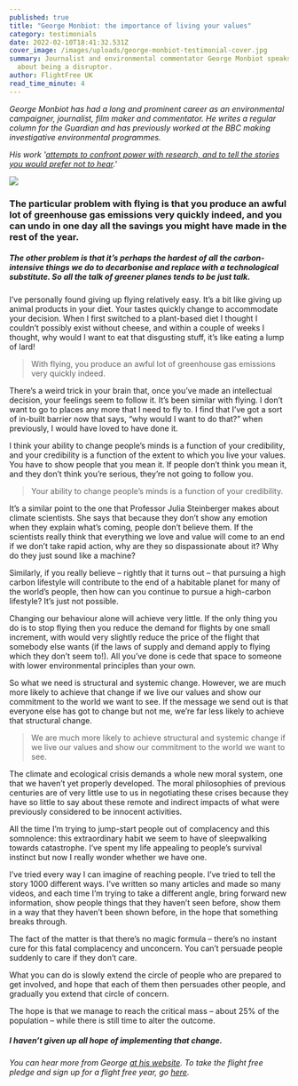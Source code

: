 ```yaml
---
published: true
title: "George Monbiot: the importance of living your values"
category: testimonials
date: 2022-02-10T18:41:32.531Z
cover_image: /images/uploads/george-monbiot-testimonial-cover.jpg
summary: Journalist and environmental commentator George Monbiot speaks to us
  about being a disruptor.
author: FlightFree UK
read_time_minute: 4
---
```

*George Monbiot has had a long and prominent career as an environmental campaigner, journalist, film maker and commentator. He writes a regular column for the Guardian and has previously worked at the BBC making investigative environmental programmes.*

*His work '[attempts to confront power with research, and to tell the stories you would prefer not to hear](https://www.monbiot.com/about/introduction-on-trying-to-be-less-wrong/).'* 

![](/images/uploads/george-monbiot-testimonial-body.jpg)

### The particular problem with flying is that you produce an awful lot of greenhouse gas emissions very quickly indeed, and you can undo in one day all the savings you might have made in the rest of the year. 

##### The other problem is that it’s perhaps the hardest of all the carbon-intensive things we do to decarbonise and replace with a technological substitute. So all the talk of greener planes tends to be just talk.

I’ve personally found giving up flying relatively easy. It’s a bit like giving up animal products in your diet. Your tastes quickly change to accommodate your decision. When I first switched to a plant-based diet I thought I couldn’t possibly exist without cheese, and within a couple of weeks I thought, why would I want to eat that disgusting stuff, it’s like eating a lump of lard! 

> With flying, you produce an awful lot of greenhouse gas emissions very quickly indeed.

There’s a weird trick in your brain that, once you’ve made an intellectual decision, your feelings seem to follow it. It’s been similar with flying. I don’t want to go to places any more that I need to fly to. I find that I’ve got a sort of in-built barrier now that says, “why would I want to do that?” when previously, I would have loved to have done it. 

I think your ability to change people’s minds is a function of your credibility, and your credibility is a function of the extent to which you live your values. You have to show people that you mean it. If people don’t think you mean it, and they don’t think you’re serious, they’re not going to follow you. 

> Your ability to change people’s minds is a function of your credibility.

It’s a similar point to the one that Professor Julia Steinberger makes about climate scientists. She says that because they don’t show any emotion when they explain what’s coming, people don’t believe them. If the scientists really think that everything we love and value will come to an end if we don’t take rapid action, why are they so dispassionate about it? Why do they just sound like a machine? 

Similarly, if you really believe – rightly that it turns out – that pursuing a high carbon lifestyle will contribute to the end of a habitable planet for many of the world’s people, then how can you continue to pursue a high-carbon lifestyle? It’s just not possible. 

Changing our behaviour alone will achieve very little. If the only thing you do is to stop flying then you reduce the demand for flights by one small increment, with would very slightly reduce the price of the flight that somebody else wants (if the laws of supply and demand apply to flying which they don’t seem to!). All you’ve done is cede that space to someone with lower environmental principles than your own. 

So what we need is structural and systemic change. However, we are much more likely to achieve that change if we live our values and show our commitment to the world we want to see. If the message we send out is that everyone else has got to change but not me, we’re far less likely to achieve that structural change. 

> We are much more likely to achieve structural and systemic change if we live our values and show our commitment to the world we want to see.

The climate and ecological crisis demands a whole new moral system, one that we haven’t yet properly developed. The moral philosophies of previous centuries are of very little use to us in negotiating these crises because they have so little to say about these remote and indirect impacts of what were previously considered to be innocent activities.

All the time I’m trying to jump-start people out of complacency and this somnolence: this extraordinary habit we seem to have of sleepwalking towards catastrophe. I’ve spent my life appealing to people’s survival instinct but now I really wonder whether we have one.  

I’ve tried every way I can imagine of reaching people. I’ve tried to tell the story 1000 different ways. I’ve written so many articles and made so many videos, and each time I’m trying to take a different angle, bring forward new information, show people things that they haven’t seen before, show them in a way that they haven’t been shown before, in the hope that something breaks through. 

The fact of the matter is that there’s no magic formula – there’s no instant cure for this fatal complacency and unconcern. You can’t persuade people suddenly to care if they don’t care. 

What you can do is slowly extend the circle of people who are prepared to get involved, and hope that each of them then persuades other people, and gradually you extend that circle of concern. 

The hope is that we manage to reach the critical mass – about 25% of the population – while there is still time to alter the outcome. 

##### I haven’t given up all hope of implementing that change. 

*You can hear more from George [at his website](https://www.monbiot.com/). To take the flight free pledge and sign up for a flight free year, go [here](/index).*
